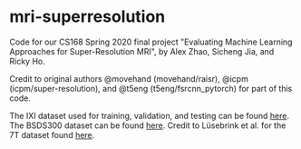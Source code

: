 # mri-superresolution

Code for our CS168 Spring 2020 final project "Evaluating Machine Learning Approaches for Super-Resolution MRI", by Alex Zhao, Sicheng Jia, and Ricky Ho.

Credit to original authors @movehand (movehand/raisr), @icpm (icpm/super-resolution), and @t5eng (t5eng/fsrcnn_pytorch) for part of this code.

The IXI dataset used for training, validation, and testing can be found [here](https://brain-development.org/ixi-dataset/). The BSDS300 dataset can be found [here](https://www2.eecs.berkeley.edu/Research/Projects/CS/vision/bsds/). Credit to Lüsebrink et al. for the 7T dataset found [here](https://www.nature.com/articles/sdata201732).

